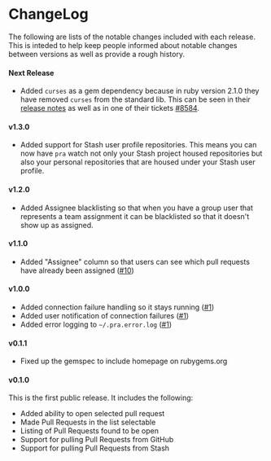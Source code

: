 # ChangeLog

The following are lists of the notable changes included with each release.
This is inteded to help keep people informed about notable changes between
versions as well as provide a rough history.

#### Next Release

* Added `curses` as a gem dependency because in ruby version 2.1.0 they have
  removed `curses` from the standard lib. This can be seen in their [release
  notes](https://www.ruby-lang.org/en/news/2013/12/25/ruby-2-1-0-is-released/)
  as well as in one of their tickets
  [\#8584](https://bugs.ruby-lang.org/issues/8584).

#### v1.3.0

* Added support for Stash user profile repositories. This means you can now
  have `pra` watch not only your Stash project housed repositories but also
  your personal repositories that are housed under your Stash user profile.

#### v1.2.0

* Added Assignee blacklisting so that when you have a group user that
  represents a team assignment it can be blacklisted so that it doesn't show
  up as assigned.

#### v1.1.0

* Added "Assignee" column so that users can see which pull requests have
  already been assigned ([\#10](https://github.com/reachlocal/pra/issues/10))

#### v1.0.0

* Added connection failure handling so it stays running
  ([\#1](https://github.com/reachlocal/pra/issues/1))
* Added user notification of connection failures
  ([\#1](https://github.com/reachlocal/pra/issues/1))
* Added error logging to `~/.pra.error.log`
  ([\#1](https://github.com/reachlocal/pra/issues/1))

#### v0.1.1

* Fixed up the gemspec to include homepage on rubygems.org

#### v0.1.0

This is the first public release. It includes the following:

* Added ability to open selected pull request
* Made Pull Requests in the list selectable
* Listing of Pull Requests found to be open
* Support for pulling Pull Requests from GitHub
* Support for pulling Pull Requests from Stash

